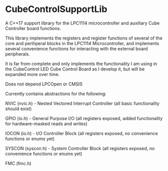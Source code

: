 # CubeControlSupportLib
A C++17 support library for the LPC1114 microcontroller and auxiliary Cube Controller board functions.

This library implements the registers and register functions of several of the core and perihperal blocks in the LPC1114 Microcontroller, and implements several convenience functions for interacting with the external board peripherals.

It is far from complete and only implements the functionality I am using in the CubeControl LED Cube Control Board as I develop it, but will be expanded more over time.

Does not depend LPCOpen or CMSIS


Currently contains abstractions for the following:

NVIC (nvic.h) - Nested Vectored Interrupt Controller (all basic functionality should exist)

GPIO (io.h) - General Purpose I/O (all registers exposed, added functionality for hardware-masked reads and writes)

IOCON (io.h) - I/O Controller Block (all registers exposed, no convenience functions or enums yet)

SYSCON (syscon.h) - System Controller Block (all registers exposed, no convenience functions or enums yet)

FMC (fmc.h)
